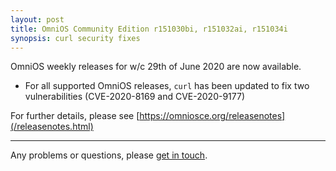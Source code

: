 ```yaml
---
layout: post
title: OmniOS Community Edition r151030bi, r151032ai, r151034i
synopsis: curl security fixes
---
```

OmniOS weekly releases for w/c 29th of June 2020 are now available.

* For all supported OmniOS releases, `curl` has been updated to fix two
  vulnerabilities (CVE-2020-8169 and CVE-2020-9177)

For further details, please see
[https://omniosce.org/releasenotes](/releasenotes.html)

---

Any problems or questions, please [get in touch](/about/contact.html).


